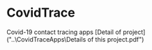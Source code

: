 # CovidTrace
Covid-19 contact tracing apps
[Detail of project] ("..\CovidTraceApps\Details of this project.pdf")
